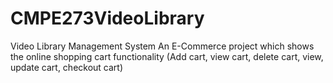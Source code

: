 # CMPE273VideoLibrary
Video Library Management System
An E-Commerce project which shows the online shopping cart functionality (Add cart, view cart, delete cart,
view, update cart, checkout cart)
